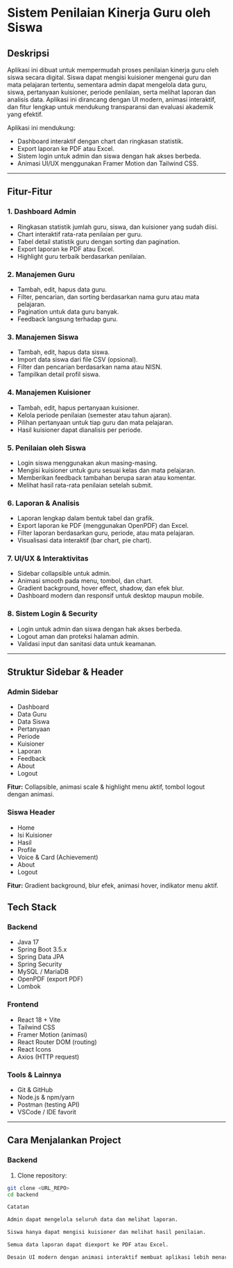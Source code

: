 # Sistem Penilaian Kinerja Guru oleh Siswa

## Deskripsi
Aplikasi ini dibuat untuk mempermudah proses penilaian kinerja guru oleh siswa secara digital. Siswa dapat mengisi kuisioner mengenai guru dan mata pelajaran tertentu, sementara admin dapat mengelola data guru, siswa, pertanyaan kuisioner, periode penilaian, serta melihat laporan dan analisis data. Aplikasi ini dirancang dengan UI modern, animasi interaktif, dan fitur lengkap untuk mendukung transparansi dan evaluasi akademik yang efektif.

Aplikasi ini mendukung:
- Dashboard interaktif dengan chart dan ringkasan statistik.
- Export laporan ke PDF atau Excel.
- Sistem login untuk admin dan siswa dengan hak akses berbeda.
- Animasi UI/UX menggunakan Framer Motion dan Tailwind CSS.

---

## Fitur-Fitur

### 1. Dashboard Admin
- Ringkasan statistik jumlah guru, siswa, dan kuisioner yang sudah diisi.
- Chart interaktif rata-rata penilaian per guru.
- Tabel detail statistik guru dengan sorting dan pagination.
- Export laporan ke PDF atau Excel.
- Highlight guru terbaik berdasarkan penilaian.

### 2. Manajemen Guru
- Tambah, edit, hapus data guru.
- Filter, pencarian, dan sorting berdasarkan nama guru atau mata pelajaran.
- Pagination untuk data guru banyak.
- Feedback langsung terhadap guru.

### 3. Manajemen Siswa
- Tambah, edit, hapus data siswa.
- Import data siswa dari file CSV (opsional).
- Filter dan pencarian berdasarkan nama atau NISN.
- Tampilkan detail profil siswa.

### 4. Manajemen Kuisioner
- Tambah, edit, hapus pertanyaan kuisioner.
- Kelola periode penilaian (semester atau tahun ajaran).
- Pilihan pertanyaan untuk tiap guru dan mata pelajaran.
- Hasil kuisioner dapat dianalisis per periode.

### 5. Penilaian oleh Siswa
- Login siswa menggunakan akun masing-masing.
- Mengisi kuisioner untuk guru sesuai kelas dan mata pelajaran.
- Memberikan feedback tambahan berupa saran atau komentar.
- Melihat hasil rata-rata penilaian setelah submit.

### 6. Laporan & Analisis
- Laporan lengkap dalam bentuk tabel dan grafik.
- Export laporan ke PDF (menggunakan OpenPDF) dan Excel.
- Filter laporan berdasarkan guru, periode, atau mata pelajaran.
- Visualisasi data interaktif (bar chart, pie chart).

### 7. UI/UX & Interaktivitas
- Sidebar collapsible untuk admin.
- Animasi smooth pada menu, tombol, dan chart.
- Gradient background, hover effect, shadow, dan efek blur.
- Dashboard modern dan responsif untuk desktop maupun mobile.

### 8. Sistem Login & Security
- Login untuk admin dan siswa dengan hak akses berbeda.
- Logout aman dan proteksi halaman admin.
- Validasi input dan sanitasi data untuk keamanan.

---

## Struktur Sidebar & Header

### Admin Sidebar
- Dashboard
- Data Guru
- Data Siswa
- Pertanyaan
- Periode
- Kuisioner
- Laporan
- Feedback
- About
- Logout  

**Fitur:** Collapsible, animasi scale & highlight menu aktif, tombol logout dengan animasi.

### Siswa Header
- Home
- Isi Kuisioner
- Hasil
- Profile
- Voice & Card (Achievement)
- About
- Logout  

**Fitur:** Gradient background, blur efek, animasi hover, indikator menu aktif.


## Tech Stack

### Backend
- Java 17
- Spring Boot 3.5.x
- Spring Data JPA
- Spring Security
- MySQL / MariaDB
- OpenPDF (export PDF)
- Lombok

### Frontend
- React 18 + Vite
- Tailwind CSS
- Framer Motion (animasi)
- React Router DOM (routing)
- React Icons
- Axios (HTTP request)

### Tools & Lainnya
- Git & GitHub
- Node.js & npm/yarn
- Postman (testing API)
- VSCode / IDE favorit

---

## Cara Menjalankan Project

### Backend
1. Clone repository:
```bash
git clone <URL_REPO>
cd backend

Catatan

Admin dapat mengelola seluruh data dan melihat laporan.

Siswa hanya dapat mengisi kuisioner dan melihat hasil penilaian.

Semua data laporan dapat diexport ke PDF atau Excel.

Desain UI modern dengan animasi interaktif membuat aplikasi lebih menarik dan user-friendly.
